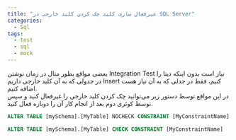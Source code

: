 ```yaml
---
title: "غیرفعال سازی کلید چک کردن کلید خارجی در SQL Server"
categories:
  - Sql
tags:
  - test
  - sql
  - mock
---
```


بعضی مواقع بطور مثال در زمان نوشتن Integration Test نیاز است بدون اینکه دیتا را در جدولی که به آن کلید خارجی داریم Insert کنیم، فقط در جدلی که به آن نیاز هست اضافه کنیم.  
در این مواقع توسط دستور زیر می‌توانید چک کردن کلید خارجی را غیرفعال کنید و سپس توسط کوئری دوم بعد از انجام کار آن را دوباره فعال کنید.  

```sql
ALTER TABLE [mySchema].[MyTable] NOCHECK CONSTRAINT [MyConstraintName]
```

```sql
ALTER TABLE [mySchema].[MyTable] CHECK CONSTRAINT [MyConstraintName]
```
